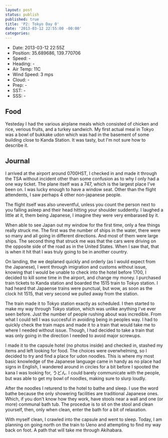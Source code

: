 ```yaml
---
layout: post
status: publish
published: true
title: 'P2: Tokyo Day 0'
date: '2013-03-12 22:55:00 -00:00'
categories:
---
```

* Date: 2013-03-12 22:55Z
* Position: 35.689686, 139.770706
* Speed: -
* Heading: -
* Air Temp: 11C
* Wind Speed: 3 mps
* Cloud: -
* Prep: -
* SST: -
* SSS: - 

Food
-------
Yesteday I had the various airplane meals which consisted of chicken and
rice, verious fruits, and a turkey sandwich. My first actual meal in
Tokyo was a bowl of bukkake udon which was had in the basement of some
building close to Kanda Station. It was tasty, but I'm not sure how to
describe it.

Journal
-------
I arrived at the airport around 0700HST, I checked in and made it
through the TSA without incident other than some confusion as to why I
only had a one way ticket. The plane itself was a 747, which is the
largest place I've been on. I was lucky enough to have a window seat.
Other than the flight attendents, I saw perhaps 4 other non-japanese
people.

The flight itself was also uneventful, unless you count the person next
to you falling asleep and their head hitting your shoulder suddently. I
laughed a little at it, them being Japanese, I imagine they were very
embarased by it.

When able to see Japan out my window for the first time, only a few
things really struck me. The first was the number of ships in the water,
there were so many and all going in different directions. And most of
them were large ships. The second thing that struck me was that the cars
were driving on the opposite side of the road as in the United States.
When I saw that, that is when it hit that I was truly going to be in
another country.

On landing, the we deplaned quickly and orderly (as I would expect from
the Japanese), I went through imigration and customs without issue,
knowing that I would be unable to check into the hotel before 1700, I
decided to kill some time in the airport, and change my money. I
purchased train tickets to Kanda station and boarded the 1515 train to
Tokyo station. I had heard that Japaense trains were punctual, but wow,
as soon as the clock hit 1515, that very second we pulled away from the
station.

The train made it to Tokyo station exactly as scheduled. I then started
to make my way through Tokyo station, which was unlike anything I've
ever seen before. Just the number of people rushing about was
incredible. From what I could tell I was succesful in avoiding being in
peoples way. I had to quickly check the train maps and made it to a
train that would take me to where I needed without issue. Though, I had
decided to take a train that was only going in the direction I needed to
avoid major screwups.

I made it to the capsule hotel (no photos inside) and checked in,
stashed my items and left looking for food. The choices were
overwhelming, so I decided to try and find a place for udon noodles.
This is where my most basic knowledge of the Japanese language came in
handy as no place had signs in English, I wandered around in circles for
a bit before I spooted the kana I was looking for, うどん. I could
barely communicate with the people, but was able to get my bowl of
noodles, making sure to slurp loudly.

After the noodles I returend to the hotel to bathe and sleep. I use the
word bathe because the only showering facilities are traditional
Japanese ones. Which, if you don't know how they work, have stools near
a wall and one (or more) communal bath tub. The procedue is to sit on
the stool and clean yourself, then, only when clean, enter the bath for
a bit of relaxation.

With myself clean, I crawled into the capsule and went to sleep. Today,
I am planning on going north on the train to Ueno and attempting to find
my way back on foot. A path that will take me through Akihabara.
